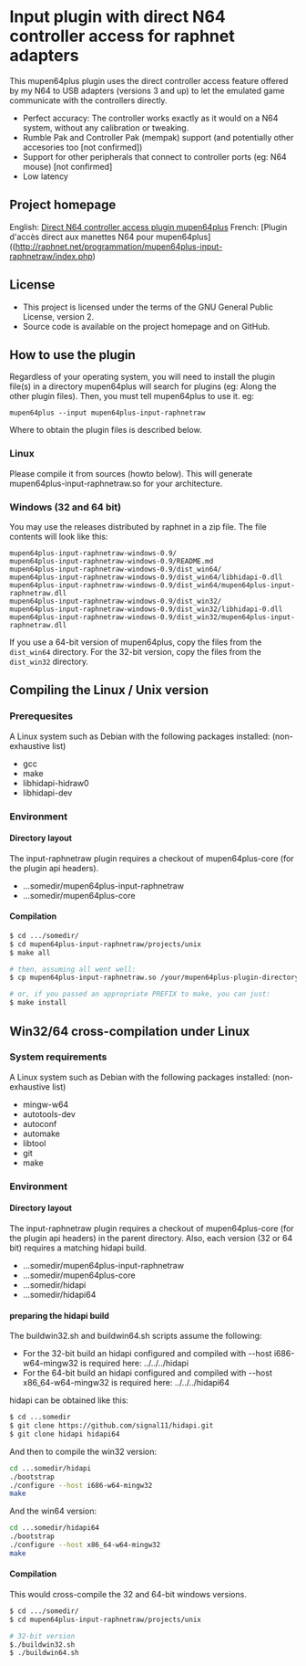 # Input plugin with direct N64 controller access for raphnet adapters

This mupen64plus plugin uses the direct controller access feature offered by my N64 to USB
adapters (versions 3 and up) to let the emulated game communicate with the controllers directly.

* Perfect accuracy: The controller works exactly as it would on a N64 system, without any calibration or tweaking.
* Rumble Pak and Controller Pak (mempak) support (and potentially other accesories too [not confirmed])
* Support for other peripherals that connect to controller ports (eg: N64 mouse) [not confirmed]
* Low latency

## Project homepage

English: [Direct N64 controller access plugin mupen64plus](http://raphnet.net/programmation/mupen64plus-input-raphnetraw/index_en.php)
French: [Plugin d'accès direct aux manettes N64 pour mupen64plus]((http://raphnet.net/programmation/mupen64plus-input-raphnetraw/index.php)

## License

* This project is licensed under the terms of the GNU General Public License, version 2.
* Source code is available on the project homepage and on GitHub.

## How to use the plugin

Regardless of your operating system, you will need to install the plugin file(s)
in a directory mupen64plus will search for plugins (eg: Along the other plugin files).
Then, you must tell mupen64plus to use it. eg:

```
mupen64plus --input mupen64plus-input-raphnetraw
```

Where to obtain the plugin files is described below.

### Linux

Please compile it from sources (howto below). This will generate mupen64plus-input-raphnetraw.so
for your architecture.

### Windows (32 and 64 bit)

You may use the releases distributed by raphnet in a zip file. The file contents will look
like this:

```
mupen64plus-input-raphnetraw-windows-0.9/
mupen64plus-input-raphnetraw-windows-0.9/README.md
mupen64plus-input-raphnetraw-windows-0.9/dist_win64/
mupen64plus-input-raphnetraw-windows-0.9/dist_win64/libhidapi-0.dll
mupen64plus-input-raphnetraw-windows-0.9/dist_win64/mupen64plus-input-raphnetraw.dll
mupen64plus-input-raphnetraw-windows-0.9/dist_win32/
mupen64plus-input-raphnetraw-windows-0.9/dist_win32/libhidapi-0.dll
mupen64plus-input-raphnetraw-windows-0.9/dist_win32/mupen64plus-input-raphnetraw.dll
```

If you use a 64-bit version of mupen64plus, copy the files from the `dist_win64` directory. For
the 32-bit version, copy the files from the `dist_win32` directory.

## Compiling the Linux / Unix version

### Prerequesites

A Linux system such as Debian with the following packages installed: (non-exhaustive list)

* gcc
* make
* libhidapi-hidraw0
* libhidapi-dev

### Environment

#### Directory layout

The input-raphnetraw plugin requires a checkout of mupen64plus-core (for the plugin api headers).

* ...somedir/mupen64plus-input-raphnetraw
* ...somedir/mupen64plus-core

#### Compilation

```sh
$ cd .../somedir/
$ cd mupen64plus-input-raphnetraw/projects/unix
$ make all

# then, assuming all went well:
$ cp mupen64plus-input-raphnetraw.so /your/mupen64plus-plugin-directory

# or, if you passed an appropriate PREFIX to make, you can just:
$ make install
```

## Win32/64 cross-compilation under Linux

### System requirements

A Linux system such as Debian with the following packages installed: (non-exhaustive list)

* mingw-w64
* autotools-dev
* autoconf
* automake
* libtool
* git
* make

### Environment

#### Directory layout

The input-raphnetraw plugin requires a checkout of mupen64plus-core (for the plugin api headers) in the
parent directory. Also, each version (32 or 64 bit) requires a matching hidapi build.

* ...somedir/mupen64plus-input-raphnetraw
* ...somedir/mupen64plus-core
* ...somedir/hidapi
* ...somedir/hidapi64

#### preparing the hidapi build

The buildwin32.sh and buildwin64.sh scripts assume the following:

* For the 32-bit build an hidapi configured and compiled with --host i686-w64-mingw32 is required here: ../../../hidapi
* For the 64-bit build an hidapi configured and compiled with --host x86_64-w64-mingw32 is required here: ../../../hidapi64

hidapi can be obtained like this:

```sh
$ cd ...somedir
$ git clone https://github.com/signal11/hidapi.git
$ git clone hidapi hidapi64
```

And then to compile the win32 version:
```sh
cd ...somedir/hidapi
./bootstrap
./configure --host i686-w64-mingw32
make
```

And the win64 version:
```sh
cd ...somedir/hidapi64
./bootstrap
./configure --host x86_64-w64-mingw32
make
```

#### Compilation

This would cross-compile the 32 and 64-bit windows versions.

```bash
$ cd .../somedir/
$ cd mupen64plus-input-raphnetraw/projects/unix

# 32-bit version
$./buildwin32.sh
$ ./buildwin64.sh
```
